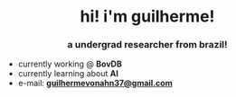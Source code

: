 <h1 align="center">hi! i'm guilherme!</h1>
<h3 align="center">a undergrad researcher from brazil!</h3>

- currently working @ **BovDB**
- currently learning about **AI**
- e-mail: **guilhermevonahn37@gmail.com**

